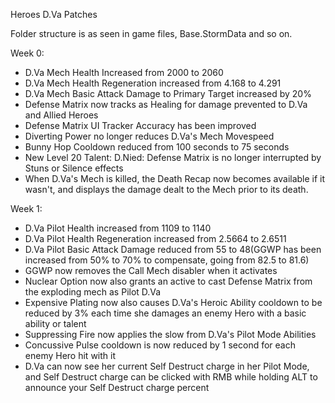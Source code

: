 Heroes D.Va Patches

Folder structure is as seen in game files, Base.StormData and so on.

Week 0:

  * D.Va Mech Health Increased from 2000 to 2060  
  * D.Va Mech Health Regeneration increased from 4.168 to 4.291  
  * D.Va Mech Basic Attack Damage to Primary Target increased by 20%  
  * Defense Matrix now tracks as Healing for damage prevented to D.Va and Allied Heroes  
  * Defense Matrix UI Tracker Accuracy has been improved  
  * Diverting Power no longer reduces D.Va's Mech Movespeed  
  * Bunny Hop Cooldown reduced from 100 seconds to 75 seconds  
  * New Level 20 Talent: D.Nied: Defense Matrix is no longer interrupted by Stuns or Silence effects  
  * When D.Va's Mech is killed, the Death Recap now becomes available if it wasn't, and displays the damage dealt to the Mech prior to its death.  

Week 1:

  * D.Va Pilot Health increased from 1109 to 1140  
  * D.Va Pilot Health Regeneration increased from 2.5664 to 2.6511  
  * D.Va Pilot Basic Attack Damage reduced from 55 to 48(GGWP has been increased from 50% to 70% to compensate, going from 82.5 to 81.6)  
  * GGWP now removes the Call Mech disabler when it activates  
  * Nuclear Option now also grants an active to cast Defense Matrix from the exploding mech as Pilot D.Va  
  * Expensive Plating now also causes D.Va's Heroic Ability cooldown to be reduced by 3% each time she damages an enemy Hero with a basic ability or talent  
  * Suppressing Fire now applies the slow from D.Va's Pilot Mode Abilities  
  * Concussive Pulse cooldown is now reduced by 1 second for each enemy Hero hit with it  
  * D.Va can now see her current Self Destruct charge in her Pilot Mode, and Self Destruct charge can be clicked with RMB while holding ALT to announce your Self Destruct charge percent  
